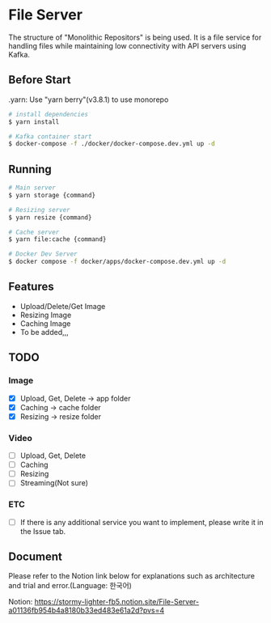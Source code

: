 # File Server

The structure of "Monolithic Repositors" is being used. It is a file service for handling files while maintaining low connectivity with API servers using Kafka.

## Before Start

.yarn: Use "yarn berry"(v3.8.1) to use monorepo

```bash
# install dependencies
$ yarn install

# Kafka container start
$ docker-compose -f ./docker/docker-compose.dev.yml up -d
```

## Running

```bash
# Main server
$ yarn storage {command}

# Resizing server
$ yarn resize {command}

# Cache server
$ yarn file:cache {command}

# Docker Dev Server
$ docker compose -f docker/apps/docker-compose.dev.yml up -d
```

## Features

- Upload/Delete/Get Image
- Resizing Image
- Caching Image
- To be added,,,

## TODO

### Image

- [x] Upload, Get, Delete -> app folder
- [x] Caching -> cache folder
- [x] Resizing -> resize folder

### Video

- [ ] Upload, Get, Delete
- [ ] Caching
- [ ] Resizing
- [ ] Streaming(Not sure)

### ETC

- [ ] If there is any additional service you want to implement, please write it in the Issue tab.

## Document

Please refer to the Notion link below for explanations such as architecture and trial and error.(Language: 한국어)

Notion: <https://stormy-lighter-fb5.notion.site/File-Server-a01136fb954b4a8180b33ed483e61a2d?pvs=4>
